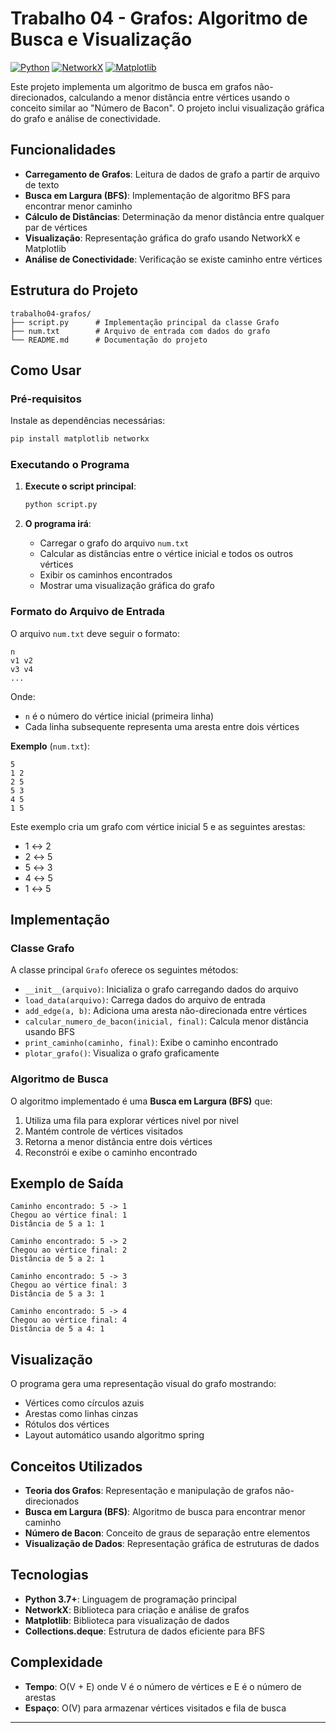 # Trabalho 04 - Grafos: Algoritmo de Busca e Visualização

[![Python](https://img.shields.io/badge/python-3.7+-blue.svg)](https://www.python.org/downloads/)
[![NetworkX](https://img.shields.io/badge/NetworkX-3.0+-green.svg)](https://networkx.org/)
[![Matplotlib](https://img.shields.io/badge/Matplotlib-3.0+-orange.svg)](https://matplotlib.org/)

Este projeto implementa um algoritmo de busca em grafos não-direcionados, calculando a menor distância entre vértices usando o conceito similar ao "Número de Bacon". O projeto inclui visualização gráfica do grafo e análise de conectividade.

## Funcionalidades

- **Carregamento de Grafos**: Leitura de dados de grafo a partir de arquivo de texto
- **Busca em Largura (BFS)**: Implementação de algoritmo BFS para encontrar menor caminho
- **Cálculo de Distâncias**: Determinação da menor distância entre qualquer par de vértices
- **Visualização**: Representação gráfica do grafo usando NetworkX e Matplotlib
- **Análise de Conectividade**: Verificação se existe caminho entre vértices

## Estrutura do Projeto

```
trabalho04-grafos/
├── script.py      # Implementação principal da classe Grafo
├── num.txt        # Arquivo de entrada com dados do grafo
└── README.md      # Documentação do projeto
```

## Como Usar

### Pré-requisitos

Instale as dependências necessárias:

```bash
pip install matplotlib networkx
```

### Executando o Programa

1. **Execute o script principal**:
   ```bash
   python script.py
   ```

2. **O programa irá**:
   - Carregar o grafo do arquivo `num.txt`
   - Calcular as distâncias entre o vértice inicial e todos os outros vértices
   - Exibir os caminhos encontrados
   - Mostrar uma visualização gráfica do grafo

### Formato do Arquivo de Entrada

O arquivo `num.txt` deve seguir o formato:

```
n
v1 v2
v3 v4
...
```

Onde:
- `n` é o número do vértice inicial (primeira linha)
- Cada linha subsequente representa uma aresta entre dois vértices

**Exemplo** (`num.txt`):
```
5
1 2
2 5
5 3
4 5
1 5
```

Este exemplo cria um grafo com vértice inicial 5 e as seguintes arestas:
- 1 ↔ 2
- 2 ↔ 5  
- 5 ↔ 3
- 4 ↔ 5
- 1 ↔ 5

## Implementação

### Classe Grafo

A classe principal `Grafo` oferece os seguintes métodos:

- `__init__(arquivo)`: Inicializa o grafo carregando dados do arquivo
- `load_data(arquivo)`: Carrega dados do arquivo de entrada
- `add_edge(a, b)`: Adiciona uma aresta não-direcionada entre vértices
- `calcular_numero_de_bacon(inicial, final)`: Calcula menor distância usando BFS
- `print_caminho(caminho, final)`: Exibe o caminho encontrado
- `plotar_grafo()`: Visualiza o grafo graficamente

### Algoritmo de Busca

O algoritmo implementado é uma **Busca em Largura (BFS)** que:

1. Utiliza uma fila para explorar vértices nivel por nivel
2. Mantém controle de vértices visitados
3. Retorna a menor distância entre dois vértices
4. Reconstrói e exibe o caminho encontrado

## Exemplo de Saída

```
Caminho encontrado: 5 -> 1
Chegou ao vértice final: 1
Distância de 5 a 1: 1

Caminho encontrado: 5 -> 2
Chegou ao vértice final: 2
Distância de 5 a 2: 1

Caminho encontrado: 5 -> 3
Chegou ao vértice final: 3
Distância de 5 a 3: 1

Caminho encontrado: 5 -> 4
Chegou ao vértice final: 4
Distância de 5 a 4: 1
```

## Visualização

O programa gera uma representação visual do grafo mostrando:
- Vértices como círculos azuis
- Arestas como linhas cinzas
- Rótulos dos vértices
- Layout automático usando algoritmo spring

## Conceitos Utilizados

- **Teoria dos Grafos**: Representação e manipulação de grafos não-direcionados
- **Busca em Largura (BFS)**: Algoritmo de busca para encontrar menor caminho
- **Número de Bacon**: Conceito de graus de separação entre elementos
- **Visualização de Dados**: Representação gráfica de estruturas de dados

## Tecnologias

- **Python 3.7+**: Linguagem de programação principal
- **NetworkX**: Biblioteca para criação e análise de grafos
- **Matplotlib**: Biblioteca para visualização de dados
- **Collections.deque**: Estrutura de dados eficiente para BFS

## Complexidade

- **Tempo**: O(V + E) onde V é o número de vértices e E é o número de arestas
- **Espaço**: O(V) para armazenar vértices visitados e fila de busca

---
